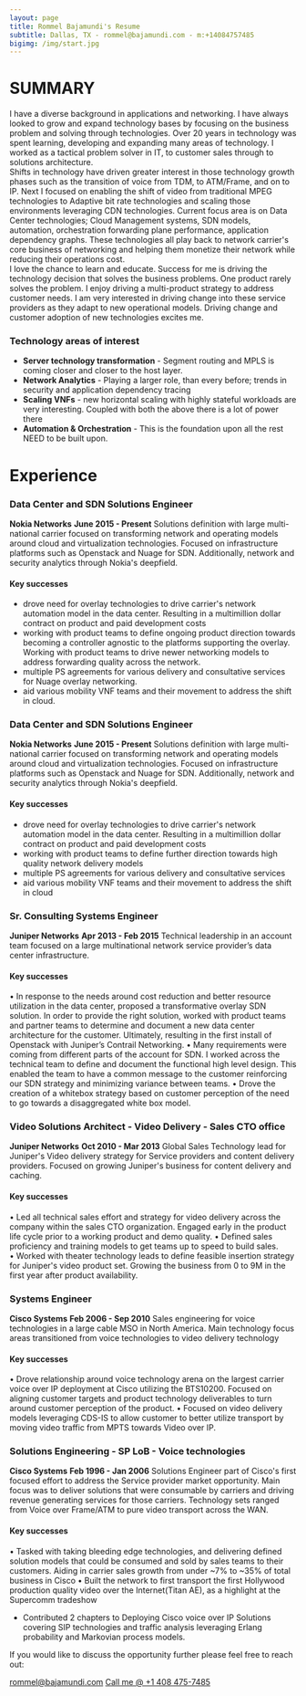 ```yaml
---
layout: page
title: Rommel Bajamundi's Resume
subtitle: Dallas, TX - rommel@bajamundi.com - m:+14084757485
bigimg: /img/start.jpg
---
```


# SUMMARY #
I have a diverse background in applications and networking.  I have always looked to grow and expand technology bases by focusing on the business problem and solving through technologies.  Over 20 years in technology was spent learning, developing and expanding many areas of technology.  I worked as a tactical problem solver in IT, to customer sales through to solutions architecture.  
Shifts in technology have driven greater interest in those technology growth phases such as the transition of voice from TDM, to ATM/Frame, and on to IP.  Next I focused on enabling the shift of video from traditional MPEG technologies to Adaptive bit rate technologies and scaling those environments leveraging CDN technologies.  Current focus area is on Data Center technologies; Cloud Management systems, SDN models, automation, orchestration forwarding plane performance, application dependency graphs.   These technologies all play back to network carrier's core business of networking and helping them monetize their network while reducing their operations cost.  
I love the chance to learn and educate.  Success for me is driving the technology decision that solves the business problems.  One product rarely solves the problem.  I enjoy driving a multi-product strategy to address customer needs.  I am very interested in driving change into these service providers as they adapt to new operational models.  Driving change and customer adoption of new technologies excites me.  

### Technology areas of interest ###
- **Server technology transformation** - Segment routing and MPLS is coming closer and closer to the host layer.
- **Network Analytics** - Playing a larger role, than every before; trends in security and application dependency tracing
- **Scaling VNFs** - new horizontal scaling with highly stateful workloads are very interesting.  Coupled with both the above there is a lot of power there
- **Automation & Orchestration** - This is the foundation upon all the rest NEED to be built upon.

# Experience #
### Data Center and SDN Solutions Engineer ###
 **Nokia Networks**                                               **June 2015 - Present**
Solutions definition with large multi-national carrier focused on transforming network and operating models around cloud and virtualization technologies.  Focused on infrastructure platforms such as Openstack and Nuage for SDN.  Additionally, network and security analytics through Nokia's deepfield.
#### Key successes ####
- drove need for overlay technologies to drive carrier's network automation model in the data center. Resulting in a multimillion dollar contract on product and paid development costs
- working with product teams to define ongoing product direction towards becoming a controller agnostic to the platforms supporting the overlay. Working with product teams to drive newer networking models to address forwarding quality across the network.
- multiple PS agreements for various delivery and consultative services for Nuage overlay networking.
- aid various mobility VNF teams and their movement to address the shift in cloud.


### Data Center and SDN Solutions Engineer ###
 **Nokia Networks**                                               **June 2015 - Present**
Solutions definition with large multi-national carrier focused on transforming network and operating models around cloud and virtualization technologies.  Focused on infrastructure platforms such as Openstack and Nuage for SDN.  Additionally, network and security analytics through Nokia's deepfield.
#### Key successes ####
- drove need for overlay technologies to drive carrier's network automation model in the data center. Resulting in a multimillion dollar contract on product and paid development costs
- working with product teams to define further direction towards high quality network delivery models
- multiple PS agreements for various delivery and consultative services
- aid various mobility VNF teams and their movement to address the shift in cloud
### Sr. Consulting Systems Engineer ###
**Juniper Networks**	                                           **Apr 2013 - Feb 2015**
Technical leadership in an account team focused on a large multinational network service provider’s data center infrastructure.
#### Key successes ####
  • In response to the needs around cost reduction and better resource utilization in the data center, proposed a transformative overlay SDN solution.  In order to provide the right solution, worked with product teams and partner teams to determine and document a new data center architecture for the customer. Ultimately, resulting in the first install of Openstack with Juniper’s Contrail Networking.
  • Many requirements were coming from different parts of the account for SDN. I worked across the technical team to define and document the functional high level design.  This enabled the team to have a common message to the customer reinforcing our SDN strategy and minimizing variance between teams.
  • Drove the creation of a whitebox strategy based on customer perception of the need to go towards a disaggregated white box model.  

### Video Solutions Architect - Video Delivery - Sales CTO office ###
  **Juniper Networks**	                                          **Oct 2010 - Mar 2013**
  Global Sales Technology lead for Juniper's Video delivery strategy for Service providers and content delivery providers.  Focused on growing Juniper's business for content delivery and caching.
#### Key successes ####
  • Led all technical sales effort and strategy for video delivery across the company within the sales CTO organization.  Engaged early in the product life cycle prior to a working product and demo quality.
  • Defined sales proficiency and training models to get teams up to speed to build sales.  
  • Worked with theater technology leads to define feasible insertion strategy for Juniper's video product set.  Growing the business from 0 to 9M in the first year after product availability.

### Systems Engineer ###
**Cisco Systems**	                                                 **Feb 2006 - Sep 2010**
  Sales engineering for voice technologies in a large cable MSO in North America.  Main technology focus areas transitioned from voice technologies to video delivery technology
#### Key successes ####
  • Drove relationship around voice technology arena on the largest carrier voice over IP deployment at Cisco utilizing the BTS10200. Focused on aligning customer targets and product technology deliverables to turn around customer perception of the product.
  • Focused on video delivery models leveraging CDS-IS to allow customer to better utilize transport by moving video traffic from MPTS towards Video over IP.

### Solutions Engineering - SP LoB - Voice technologies ###
**Cisco Systems**                                                   **Feb 1996 - Jan 2006**
  Solutions Engineer part of Cisco's first focused effort to address the Service provider market opportunity.  Main focus was to deliver solutions that were consumable by carriers and driving revenue generating services for those carriers.  Technology sets ranged from Voice over Frame/ATM to pure video transport across the WAN.
#### Key successes ####
  • Tasked with taking bleeding edge technologies, and delivering defined solution models that could be consumed and sold by sales teams to their customers.  Aiding in carrier sales growth from under ~7% to ~35% of total business in Cisco
  • Built the network to first transport the first Hollywood production quality video over the Internet(Titan AE), as a highlight at the Supercomm tradeshow
  - Contributed 2 chapters to Deploying Cisco voice over IP Solutions covering SIP technologies and traffic analysis leveraging Erlang probability and Markovian process models.


  If you would like to discuss the opportunity further please feel free to reach out:

  [rommel@bajamundi.com](mailto:rommel@bajamundi.com?subject=Opportunity")
  [Call me @ +1 408 475-7485](tel://+14084758475)
